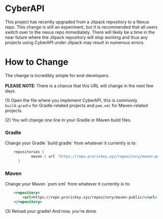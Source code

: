 # CyberAPI
This project has recently upgraded from a Jitpack repository to a Nexus repo. This change is still an experiment, but it is recommended that all users switch over to the nexus repo immediately. There will likely be a time in the near future where the Jitpack repository will stop working and thus any projects using CyberAPI under Jitpack may result in numerous errors.

# How to Change
The change is incredibly simple for end-developers. 
<br> <br> <strong>PLEASE NOTE: </strong> There is a chance that this URL will change in the next few days.

(1) Open the file where you implement CyberAPI, this is commonly `build.gradle` for Gradle-related projects and `pom.xml` for Maven-related projects.

(2) You will change one line in your Gradle or Maven build files.

<h3>Gradle</h3>
Change your Gradle `build.gradle` from whatever it currently is to:

```gradle
    repositories {
		    maven { url 'https://repo.prorickey.xyz/repository/maven-public/' } // may change to repo.cybercake.net in the future
	  }
```

<h3>Maven</h3>
Change your Maven `pom.xml` from whatever it currently is to:

```xml
    <repository>
        <url>https://repo.prorickey.xyz/repository/maven-public/</url> // may change to repo.cybercake.net in the future
    </repository>
```

(3) Reload your gradle! And now, you're done.
